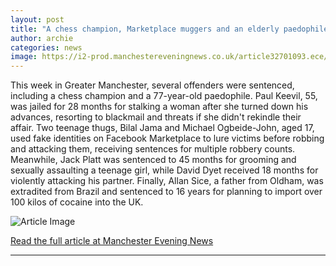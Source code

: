 ```yaml
---
layout: post
title: "A chess champion, Marketplace muggers and an elderly paedophile amongst those locked up in Greater Manchester"
author: archie
categories: news
image: https://i2-prod.manchestereveningnews.co.uk/article32701093.ece/ALTERNATES/s1200/0_locked-up-3.jpg
---
```

This week in Greater Manchester, several offenders were sentenced, including a chess champion and a 77-year-old paedophile. Paul Keevil, 55, was jailed for 28 months for stalking a woman after she turned down his advances, resorting to blackmail and threats if she didn't rekindle their affair. Two teenage thugs, Bilal Jama and Michael Ogbeide-John, aged 17, used fake identities on Facebook Marketplace to lure victims before robbing and attacking them, receiving sentences for multiple robbery counts. Meanwhile, Jack Platt was sentenced to 45 months for grooming and sexually assaulting a teenage girl, while David Dyet received 18 months for violently attacking his partner. Finally, Allan Sice, a father from Oldham, was extradited from Brazil and sentenced to 16 years for planning to import over 100 kilos of cocaine into the UK.

![Article Image](https://i2-prod.manchestereveningnews.co.uk/article32701093.ece/ALTERNATES/s1200/0_locked-up-3.jpg)

[Read the full article at Manchester Evening News](https://www.manchestereveningnews.co.uk/news/greater-manchester-news/chess-champion-marketplace-muggers-elderly-32700861)

---
